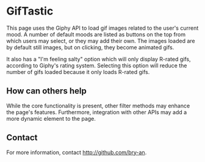 # GifTastic
This page uses the Giphy API to load gif images related to the user's current mood. A number of default moods are listed as buttons on the top from which users may select, or they may add their own. The images loaded are by default still images, but on clicking, they become animated gifs.

It also has a "I'm feeling salty" option which will only display R-rated gifs, according to Giphy's rating system. Selecting this option will reduce the number of gifs loaded because it only loads R-rated gifs. 

## How can others help
While the core functionality is present, other filter methods may enhance the page's features. Furthermore, integration with other APIs may add a more dynamic element to the page. 

## Contact
For more information, contact http://github.com/bry-an.

